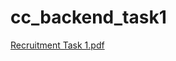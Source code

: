 # cc_backend_task1
[Recruitment Task 1.pdf](https://github.com/user-attachments/files/16025652/Recruitment.Task.1.pdf)
